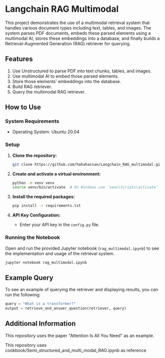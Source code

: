 
# Langchain RAG Multimodal

This project demonstrates the use of a multimodal retrieval system that handles various document types including text, tables, and images. The system parses PDF documents, embeds these parsed elements using a multimodal AI, stores these embeddings into a database, and finally builds a Retrieval-Augmented Generation (RAG) retriever for querying.

## Features

1. Use Unstructured to parse PDF into text chunks, tables, and images.
2. Use multimodal AI to embed those parsed elements.
3. Store those elements' embeddings into the database.
4. Build RAG retriever.
5. Query the multimodal RAG retriever.

## How to Use

### System Requirements

- Operating System: Ubuntu 20.04

### Setup

1. **Clone the repository:**
   ```bash
   git clone https://github.com/hahahassan/Langchain_RAG_multimodal.git
   ```

2. **Create and activate a virtual environment:**
   ```bash
   python -m venv venv
   source venv/bin/activate  # On Windows use `venv\Scripts\activate`
   ```

3. **Install the required packages:**
   ```bash
   pip install -r requirements.txt
   ```

4. **API Key Configuration:**
   - Enter your API key in the `config.py` file.

### Running the Notebook

Open and run the provided Jupyter notebook (`rag_multimodal.ipynb`) to see the implementation and usage of the retrieval system.

```bash
jupyter notebook rag_multimodal.ipynb
```

## Example Query

To see an example of querying the retriever and displaying results, you can run the following:

```python
query = "What is a transformer?"
output = retrieve_and_answer_question(retriever, query)
```

## Additional Information

This repository uses the paper "Attention Is All You Need" as an example.

This repository uses cookbook/Semi_structured_and_multi_modal_RAG.ipynb as reference



